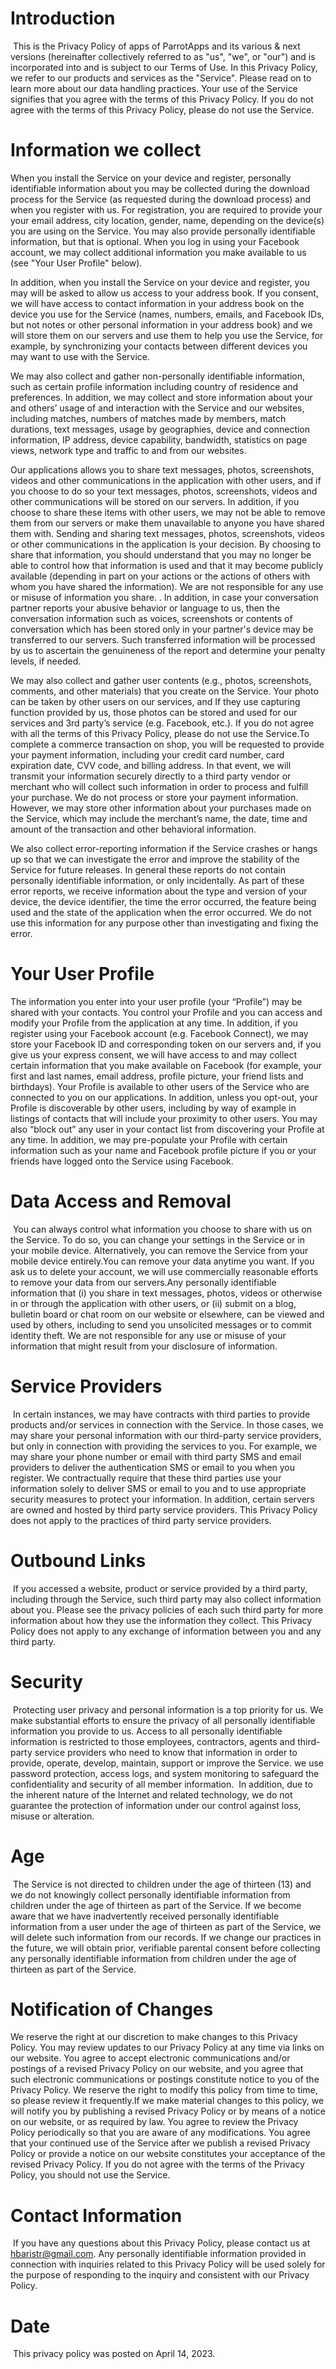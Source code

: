 # Introduction

‍‍
This is the Privacy Policy of apps of ParrotApps and its various & next versions (hereinafter collectively referred to as "us", "we", or "our") and is incorporated into and is subject to our Terms of Use. In this Privacy Policy, we refer to our products and services as the "Service". Please read on to learn more about our data handling practices. Your use of the Service signifies that you agree with the terms of this Privacy Policy. If you do not agree with the terms of this Privacy Policy, please do not use the Service.

# Information we collect

When you install the Service on your device and register, personally identifiable information about you may be collected during the download process for the Service (as requested during the download process) and when you register with us. For registration, you are required to provide your your email address, city location, gender, name, depending on the device(s) you are using on the Service. You may also provide personally identifiable information, but that is optional. When you log in using your Facebook account, we may collect additional information you make available to us (see "Your User Profile" below).

In addition, when you install the Service on your device and register, you may will be asked to allow us access to your address book. If you consent, we will have access to contact information in your address book on the device you use for the Service (names, numbers, emails, and Facebook IDs, but not notes or other personal information in your address book) and we will store them on our servers and use them to help you use the Service, for example, by synchronizing your contacts between different devices you may want to use with the Service.

We may also collect and gather non-personally identifiable information, such as certain profile information including country of residence and preferences. In addition, we may collect and store information about your and others’ usage of and interaction with the Service and our websites, including matches, numbers of matches made by members, match durations, text messages, usage by geographies, device and connection information, IP address, device capability, bandwidth, statistics on page views, network type and traffic to and from our websites.

Our applications allows you to share text messages, photos, screenshots, videos and other communications in the application with other users, and if you choose to do so your text messages, photos, screenshots, videos and other communications will be stored on our servers. In addition, if you choose to share these items with other users, we may not be able to remove them from our servers or make them unavailable to anyone you have shared them with. Sending and sharing text messages, photos, screenshots, videos or other communications in the application is your decision. By choosing to share that information, you should understand that you may no longer be able to control how that information is used and that it may become publicly available (depending in part on your actions or the actions of others with whom you have shared the information). We are not responsible for any use or misuse of information you share. . In addition, in case your conversation partner reports your abusive behavior or language to us, then the conversation information such as voices, screenshots or contents of conversation which has been stored only in your partner's device may be transferred to our servers. Such transferred information will be processed by us to ascertain the genuineness of the report and determine your penalty levels, if needed.

We may also collect and gather user contents (e.g., photos, screenshots, comments, and other materials) that you create on the Service. Your photo can be taken by other users on our services, and If they use capturing function provided by us, those photos can be stored and used for our services and 3rd party’s service (e.g. Facebook, etc.). If you do not agree with all the terms of this Privacy Policy, please do not use the Service.To complete a commerce transaction on shop, you will be requested to provide your payment information, including your credit card number, card expiration date, CVV code, and billing address. In that event, we will transmit your information securely directly to a third party vendor or merchant who will collect such information in order to process and fulfill your purchase. We do not process or store your payment information. However, we may store other information about your purchases made on the Service, which may include the merchant’s name, the date, time and amount of the transaction and other behavioral information.

We also collect error-reporting information if the Service crashes or hangs up so that we can investigate the error and improve the stability of the Service for future releases. In general these reports do not contain personally identifiable information, or only incidentally. As part of these error reports, we receive information about the type and version of your device, the device identifier, the time the error occurred, the feature being used and the state of the application when the error occurred. We do not use this information for any purpose other than investigating and fixing the error.


# Your User Profile

The information you enter into your user profile (your “Profile”) may be shared with your contacts. You control your Profile and you can access and modify your Profile from the application at any time. In addition, if you register using your Facebook account (e.g. Facebook Connect), we may store your Facebook ID and corresponding token on our servers and, if you give us your express consent, we will have access to and may collect certain information that you make available on Facebook (for example, your first and last names, email address, profile picture, your friend lists and birthdays). Your Profile is available to other users of the Service who are connected to you on our applications. In addition, unless you opt-out, your Profile is discoverable by other users, including by way of example in listings of contacts that will include your proximity to other users. You may also “block out” any user in your contact list from discovering your Profile at any time. In addition, we may pre-populate your Profile with certain information such as your name and Facebook profile picture if you or your friends have logged onto the Service using Facebook.

# Data Access and Removal
‍
You can always control what information you choose to share with us on the Service. To do so, you can change your settings in the Service or in your mobile device. Alternatively, you can remove the Service from your mobile device entirely.You can remove your data anytime you want. If you ask us to delete your account, we will use commercially reasonable efforts to remove your data from our servers.Any personally identifiable information that (i) you share in text messages, photos, videos or otherwise in or through the application with other users, or (ii) submit on a blog, bulletin board or chat room on our website or elsewhere, can be viewed and used by others, including to send you unsolicited messages or to commit identity theft. We are not responsible for any use or misuse of your information that might result from your disclosure of information.

# Service Providers
‍
In certain instances, we may have contracts with third parties to provide products and/or services in connection with the Service. In those cases, we may share your personal information with our third-party service providers, but only in connection with providing the services to you. For example, we may share your phone number or email with third party SMS and email providers to deliver the authentication SMS or email to you when you register. We contractually require that these third parties use your information solely to deliver SMS or email to you and to use appropriate security measures to protect your information. In addition, certain servers are owned and hosted by third party service providers. This Privacy Policy does not apply to the practices of third party service providers.

# Outbound Links
‍
If you accessed a website, product or service provided by a third party, including through the Service, such third party may also collect information about you. Please see the privacy policies of each such third party for more information about how they use the information they collect. This Privacy Policy does not apply to any exchange of information between you and any third party.

# Security
‍
Protecting user privacy and personal information is a top priority for us. We make substantial efforts to ensure the privacy of all personally identifiable information you provide to us. Access to all personally identifiable information is restricted to those employees, contractors, agents and third-party service providers who need to know that information in order to provide, operate, develop, maintain, support or improve the Service. we use password protection, access logs, and system monitoring to safeguard the confidentiality and security of all member information.
‍
In addition, due to the inherent nature of the Internet and related technology, we do not guarantee the protection of information under our control against loss, misuse or alteration.

# Age
‍
The Service is not directed to children under the age of thirteen (13) and we do not knowingly collect personally identifiable information from children under the age of thirteen as part of the Service. If we become aware that we have inadvertently received personally identifiable information from a user under the age of thirteen as part of the Service, we will delete such information from our records. If we change our practices in the future, we will obtain prior, verifiable parental consent before collecting any personally identifiable information from children under the age of thirteen as part of the Service.

# Notification of Changes

We reserve the right at our discretion to make changes to this Privacy Policy. You may review updates to our Privacy Policy at any time via links on our website. You agree to accept electronic communications and/or postings of a revised Privacy Policy on our website, and you agree that such electronic communications or postings constitute notice to you of the Privacy Policy. We reserve the right to modify this policy from time to time, so please review it frequently.If we make material changes to this policy, we will notify you by publishing a revised Privacy Policy or by means of a notice on our website, or as required by law. You agree to review the Privacy Policy periodically so that you are aware of any modifications. You agree that your continued use of the Service after we publish a revised Privacy Policy or provide a notice on our website constitutes your acceptance of the revised Privacy Policy. If you do not agree with the terms of the Privacy Policy, you should not use the Service.

# Contact Information
‍
If you have any questions about this Privacy Policy, please contact us at hbaristr@gmail.com. Any personally identifiable information provided in connection with inquiries related to this Privacy Policy will be used solely for the purpose of responding to the inquiry and consistent with our Privacy Policy.
‍
# Date
‍
This privacy policy was posted on April 14, 2023.
